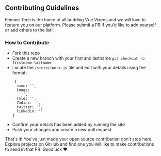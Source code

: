 ## Contributing Guidelines

Femme Tech is the home of all budding Vue Vixens and we will love to feature you on our platform. Please submit a PR if you'd like to add yourself or add others to the list!

### How to Contribute

- Fork this repo
- Create a new branch with your first and lastname `git checkout -b firstname-lastname`
- Locate the `/store/index.js` file and edit with your details using the format:
  ```
   {
    name: '',
    image:
      '',
    role: '',
    Zodiac: '',
    twitter: '',
    linkedin: ''
  }
  ```
- Confirm your details has been added by running the site
- Push your changes and create a new pull request

That's it! You've just made your open source contribution don't stop here. Explore projects on GitHub and find one you will like to make contributions to send in that PR. Goodluck ❤️
